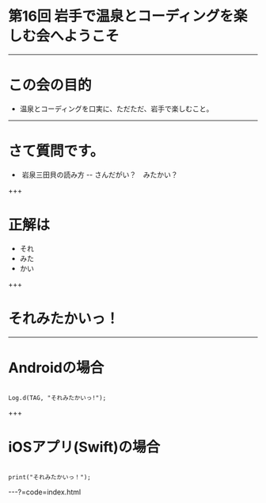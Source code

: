 # 第16回 岩手で温泉とコーディングを楽しむ会へようこそ

---

# この会の目的

- 温泉とコーディングを口実に、ただただ、岩手で楽しむこと。

---

# さて質問です。

-  岩泉三田貝の読み方
-- さんだがい？　みたかい？

+++

# 正解は

- それ
- みた
- かい

+++

# それみたかいっ！

---

# Androidの場合

```

Log.d(TAG, "それみたかいっ!");

```
+++

# iOSアプリ(Swift)の場合
```

print("それみたかいっ！");

```
---?=code=index.html
